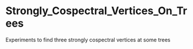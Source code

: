 # Strongly_Cospectral_Vertices_On_Trees
Experiments to find three strongly cospectral vertices at some trees
